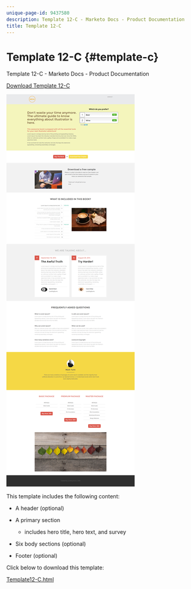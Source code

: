 ```yaml
---
unique-page-id: 9437580
description: Template 12-C - Marketo Docs - Product Documentation
title: Template 12-C
---
```


# Template 12-C {#template-c}

Template 12-C - Marketo Docs - Product Documentation

[Download Template 12-C](http://docs.marketo.com/download/attachments/9437580/template-12c.html?version=1&modificationdate=1438211583000&api=v2)

![](assets/image2015-8-4-14-3a36-3a13.png)

This template includes the following content:

* A header (optional)
* A primary section

    * includes hero title, hero text, and survey

* Six body sections (optional)
* Footer (optional)

Click below to download this template:

[Template12-C.html](http://docs.marketo.com/download/attachments/9437580/template-12c.html?version=1&modificationdate=1438211583000&api=v2)
